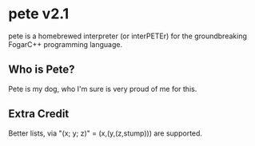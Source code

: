 # pete v2.1

pete is a homebrewed interpreter (or interPETEr) for the groundbreaking FogarC++ programming language.

## Who is Pete?

Pete is my dog, who I'm sure is very proud of me for this.

## Extra Credit

Better lists, via "(x; y; z)" = (x,(y,(z,stump))) are supported.